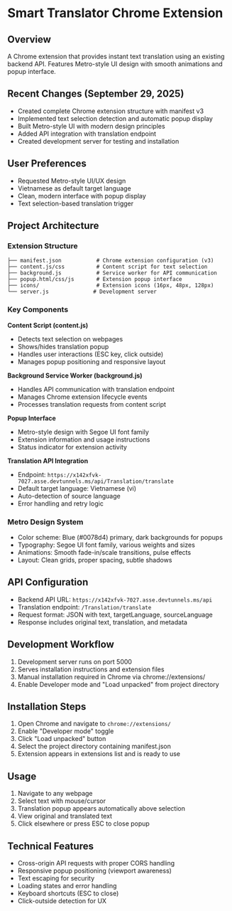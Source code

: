 # Smart Translator Chrome Extension

## Overview
A Chrome extension that provides instant text translation using an existing backend API. Features Metro-style UI design with smooth animations and popup interface.

## Recent Changes (September 29, 2025)
- Created complete Chrome extension structure with manifest v3
- Implemented text selection detection and automatic popup display
- Built Metro-style UI with modern design principles
- Added API integration with translation endpoint
- Created development server for testing and installation

## User Preferences
- Requested Metro-style UI/UX design
- Vietnamese as default target language
- Clean, modern interface with popup display
- Text selection-based translation trigger

## Project Architecture

### Extension Structure
```
├── manifest.json           # Chrome extension configuration (v3)
├── content.js/css          # Content script for text selection
├── background.js           # Service worker for API communication
├── popup.html/css/js       # Extension popup interface
├── icons/                  # Extension icons (16px, 48px, 128px)
└── server.js              # Development server
```

### Key Components

**Content Script (content.js)**
- Detects text selection on webpages
- Shows/hides translation popup
- Handles user interactions (ESC key, click outside)
- Manages popup positioning and responsive layout

**Background Service Worker (background.js)**
- Handles API communication with translation endpoint
- Manages Chrome extension lifecycle events
- Processes translation requests from content script

**Popup Interface**
- Metro-style design with Segoe UI font family
- Extension information and usage instructions
- Status indicator for extension activity

**Translation API Integration**
- Endpoint: `https://x142xfvk-7027.asse.devtunnels.ms/api/Translation/translate`
- Default target language: Vietnamese (vi)
- Auto-detection of source language
- Error handling and retry logic

### Metro Design System
- Color scheme: Blue (#0078d4) primary, dark backgrounds for popups
- Typography: Segoe UI font family, various weights and sizes
- Animations: Smooth fade-in/scale transitions, pulse effects
- Layout: Clean grids, proper spacing, subtle shadows

## API Configuration
- Backend API URL: `https://x142xfvk-7027.asse.devtunnels.ms/api`
- Translation endpoint: `/Translation/translate`
- Request format: JSON with text, targetLanguage, sourceLanguage
- Response includes original text, translation, and metadata

## Development Workflow
1. Development server runs on port 5000
2. Serves installation instructions and extension files
3. Manual installation required in Chrome via chrome://extensions/
4. Enable Developer mode and "Load unpacked" from project directory

## Installation Steps
1. Open Chrome and navigate to `chrome://extensions/`
2. Enable "Developer mode" toggle
3. Click "Load unpacked" button
4. Select the project directory containing manifest.json
5. Extension appears in extensions list and is ready to use

## Usage
1. Navigate to any webpage
2. Select text with mouse/cursor
3. Translation popup appears automatically above selection
4. View original and translated text
5. Click elsewhere or press ESC to close popup

## Technical Features
- Cross-origin API requests with proper CORS handling
- Responsive popup positioning (viewport awareness)
- Text escaping for security
- Loading states and error handling
- Keyboard shortcuts (ESC to close)
- Click-outside detection for UX